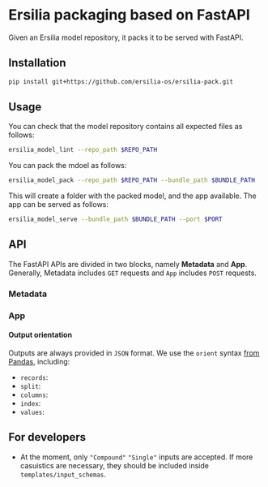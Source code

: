# Ersilia packaging based on FastAPI

Given an Ersilia model repository, it packs it to be served with FastAPI.

## Installation

```bash
pip install git+https://github.com/ersilia-os/ersilia-pack.git
```

## Usage

You can check that the model repository contains all expected files as follows:
```bash
ersilia_model_lint --repo_path $REPO_PATH
```

You can pack the mdoel as follows:
```bash
ersilia_model_pack --repo_path $REPO_PATH --bundle_path $BUNDLE_PATH
```

This will create a folder with the packed model, and the app available. The app can be served as follows:
```bash
ersilia_model_serve --bundle_path $BUNDLE_PATH --port $PORT
```

## API

The FastAPI APIs are divided in two blocks, namely **Metadata** and **App**. Generally, Metadata includes `GET` requests and `App` includes `POST` requests.

### Metadata

### App

#### Output orientation

Outputs are always provided in `JSON` format. We use the `orient` syntax [from Pandas](https://pandas.pydata.org/docs/reference/api/pandas.DataFrame.to_json.html), including:
- `records`: 
- `split`:
- `columns`: 
- `index`:
- `values`:

## For developers

- At the moment, only `"Compound"` `"Single"` inputs are accepted. If more casuistics are necessary, they should be included inside `templates/input_schemas`.